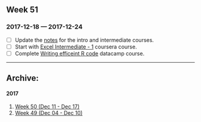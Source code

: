 
## Week 51
### 2017-12-18 —  2017-12-24

- [ ] Update the [notes](https://github.com/rajanand/notes/tree/master/R) for the intro and intermediate courses.
- [ ] Start with [Excel Intermediate - 1](https://www.coursera.org/learn/excel-intermediate-1/home/welcome) coursera course. 
- [ ] Complete [Writing efficeint R code](https://campus.datacamp.com/courses/writing-efficient-r-code) datacamp course.

------ 

## Archive:
#### 2017
1. [Week 50 (Dec 11 - Dec 17)](http://rajanand.github.io/now/2017/50) 
2. [Week 49 (Dec 04 - Dec 10)](http://rajanand.github.io/now/2017/49)

